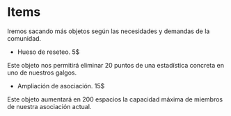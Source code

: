 # Items

Iremos sacando más objetos según las necesidades y demandas de la comunidad.

* Hueso de reseteo. 5$

Este objeto nos permitirá eliminar 20 puntos de una estadística concreta en uno de nuestros galgos.

* Ampliación de asociación. 15$

Este objeto aumentará en 200 espacios la capacidad máxima de miembros de nuestra asociación actual.
